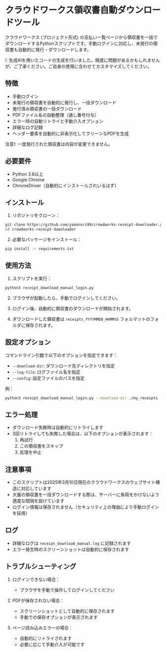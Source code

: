 # クラウドワークス領収書自動ダウンロードツール

クラウドワークス (プロジェクト形式) の支払い一覧ページから領収書を一括でダウンロードするPythonスクリプトです。手動ログインに対応し、未発行の領収書も自動的に発行・ダウンロードします。

!: 生成AIを用いたコードの生成を行いました。精度に問題があるかもしれませんが、ご了承ください。ご自身の使用に合わせてカスタマイズしてください。

## 特徴

- 手動ログイン
- 未発行の領収書を自動的に発行し、一括ダウンロード
- 発行済み領収書の一括ダウンロード
- PDFファイル名の自動整理（通し番号付与）
- エラー時の自動リトライと手動介入オプション
- 詳細なログ記録
- ヘッダー要素を自動的に非表示化してクリーンなPDFを生成

注意!: 一度発行された領収書は内容が変更できません。

## 必要要件

- Python 3.8以上
- Google Chrome
- ChromeDriver（自動的にインストールされいるはず）

## インストール

1. リポジトリをクローン：
```zsh
git clone https://github.com/yamanori99/crowdworks-receipt-downloader.git
cd crowdworks-receipt-downloader
```

2. 必要なパッケージをインストール：
```zsh
pip install -r requirements.txt
```

## 使用方法

1. スクリプトを実行：
```zsh
python3 receipt_download_manual_login.py
```

2. ブラウザが起動したら、手動でログインしてください。

3. ログイン後、自動的に領収書のダウンロードが開始されます。

4. ダウンロードした領収書は `receipts_YYYYMMDD_HHMMSS` フォルマットのフォルダに保存されます。

## 設定オプション

コマンドライン引数で以下のオプションを指定できます：

- `--download-dir`: ダウンロード先ディレクトリを指定
- `--log-file`: ログファイル名を指定
- `--config`: 設定ファイルのパスを指定

例：
```zsh
python3 receipt_download_manual_login.py --download-dir ./my_receipts --log-file my_log.log
```

## エラー処理

- ダウンロード失敗時は自動的にリトライします
- 3回リトライしても失敗した場合は、以下のオプションが表示されます：
  1. 再試行
  2. この領収書をスキップ
  3. 処理を中止

## 注意事項

- このスクリプトは2025年3月10日現在のクラウドワークスのウェブサイト構造に対応しています
- 大量の領収書を一括ダウンロードする際は、サーバーに負荷をかけないよう適度な間隔を設けています
- ログイン情報は保存されません（セキュリティ上の理由により手動ログインを採用）

## ログ

- 詳細なログは `receipt_download_manual.log` に記録されます
- エラー発生時のスクリーンショットは自動的に保存されます

## トラブルシューティング

1. ログインできない場合：
   - ブラウザを手動で操作してログインしてください

2. PDFが保存されない場合：
   - スクリーンショットとして自動的に保存されます
   - 手動での保存オプションが表示されます

3. ページ読み込みエラーの場合：
   - 自動的にリトライされます
   - 必要に応じて手動介入が可能です

